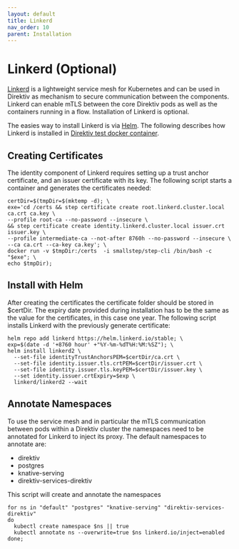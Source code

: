 ```yaml
---
layout: default
title: Linkerd
nav_order: 10
parent: Installation
---
```


# Linkerd (Optional)

[Linkerd](https://linkerd.io/) is a lightweight service mesh for Kubernetes and can be used in Direktiv as mechanism to secure communication between the components. Linkerd can enable mTLS between the core Direktiv pods as well as the containers running in a flow. Installation of Linkerd is optional.

The easies way to install Linkerd is via [Helm](https://linkerd.io/2.10/tasks/install-helm/). The following describes how Linkerd is installed in [Direktiv test docker container](install#run-docker-image).

## Creating Certificates

The identity component of Linkerd requires setting up a trust anchor certificate, and an issuer certificate with its key. The following script starts a container and generates the certificates needed:

```console
certDir=$(tmpDir=$(mktemp -d); \
exe='cd /certs && step certificate create root.linkerd.cluster.local ca.crt ca.key \
--profile root-ca --no-password --insecure \
&& step certificate create identity.linkerd.cluster.local issuer.crt issuer.key \
--profile intermediate-ca --not-after 8760h --no-password --insecure \
--ca ca.crt --ca-key ca.key'; \
docker run -v $tmpDir:/certs  -i smallstep/step-cli /bin/bash -c "$exe"; \
echo $tmpDir);
```

## Install with Helm

After creating the certificates the certificate folder should be stored in $certDir. The expiry date provided during installation has to be the same as the value for the certificates, in this case one year. The following script installs Linkerd with the previously generate certificate:

```console
helm repo add linkerd https://helm.linkerd.io/stable; \
exp=$(date -d '+8760 hour' +"%Y-%m-%dT%H:%M:%SZ"); \
helm install linkerd2 \
  --set-file identityTrustAnchorsPEM=$certDir/ca.crt \
  --set-file identity.issuer.tls.crtPEM=$certDir/issuer.crt \
  --set-file identity.issuer.tls.keyPEM=$certDir/issuer.key \
  --set identity.issuer.crtExpiry=$exp \
  linkerd/linkerd2 --wait
```

## Annotate Namespaces

To use the service mesh and in particular the mTLS communication between  pods within a Direktiv cluster the namespaces need to be annotated for Linkerd to inject its proxy. The default namespaces to annotate are:

- direktiv
- postgres
- knative-serving
- direktiv-services-direktiv

This script will create and annotate the namespaces

```console
for ns in "default" "postgres" "knative-serving" "direktiv-services-direktiv"
do
  kubectl create namespace $ns || true
  kubectl annotate ns --overwrite=true $ns linkerd.io/inject=enabled
done;
```
